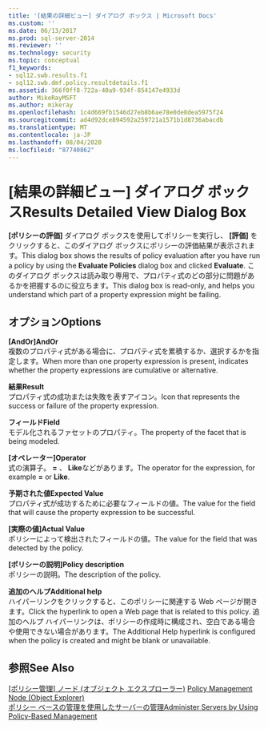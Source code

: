 ```yaml
---
title: '[結果の詳細ビュー] ダイアログ ボックス | Microsoft Docs'
ms.custom: ''
ms.date: 06/13/2017
ms.prod: sql-server-2014
ms.reviewer: ''
ms.technology: security
ms.topic: conceptual
f1_keywords:
- sql12.swb.results.f1
- sql12.swb.dmf.policy.resultdetails.f1
ms.assetid: 366f0ff8-722a-40a9-934f-854147e4933d
author: MikeRayMSFT
ms.author: mikeray
ms.openlocfilehash: 1c4d669fb1546d27eb8b6ae78e0de8dea5975f24
ms.sourcegitcommit: ad4d92dce894592a259721a1571b1d8736abacdb
ms.translationtype: MT
ms.contentlocale: ja-JP
ms.lasthandoff: 08/04/2020
ms.locfileid: "87740862"
---
```

# <a name="results-detailed-view-dialog-box"></a><span data-ttu-id="5ad18-102">[結果の詳細ビュー] ダイアログ ボックス</span><span class="sxs-lookup"><span data-stu-id="5ad18-102">Results Detailed View Dialog Box</span></span>
  <span data-ttu-id="5ad18-103">**[ポリシーの評価]** ダイアログ ボックスを使用してポリシーを実行し、 **[評価]** をクリックすると、このダイアログ ボックスにポリシーの評価結果が表示されます。</span><span class="sxs-lookup"><span data-stu-id="5ad18-103">This dialog box shows the results of policy evaluation after you have run a policy by using the **Evaluate Policies** dialog box and clicked **Evaluate**.</span></span> <span data-ttu-id="5ad18-104">このダイアログ ボックスは読み取り専用で、プロパティ式のどの部分に問題があるかを把握するのに役立ちます。</span><span class="sxs-lookup"><span data-stu-id="5ad18-104">This dialog box is read-only, and helps you understand which part of a property expression might be failing.</span></span>  
  
## <a name="options"></a><span data-ttu-id="5ad18-105">オプション</span><span class="sxs-lookup"><span data-stu-id="5ad18-105">Options</span></span>  
 <span data-ttu-id="5ad18-106">**[AndOr]**</span><span class="sxs-lookup"><span data-stu-id="5ad18-106">**AndOr**</span></span>  
 <span data-ttu-id="5ad18-107">複数のプロパティ式がある場合に、プロパティ式を累積するか、選択するかを指定します。</span><span class="sxs-lookup"><span data-stu-id="5ad18-107">When more than one property expression is present, indicates whether the property expressions are cumulative or alternative.</span></span>  
  
 <span data-ttu-id="5ad18-108">**結果**</span><span class="sxs-lookup"><span data-stu-id="5ad18-108">**Result**</span></span>  
 <span data-ttu-id="5ad18-109">プロパティ式の成功または失敗を表すアイコン。</span><span class="sxs-lookup"><span data-stu-id="5ad18-109">Icon that represents the success or failure of the property expression.</span></span>  
  
 <span data-ttu-id="5ad18-110">**フィールド**</span><span class="sxs-lookup"><span data-stu-id="5ad18-110">**Field**</span></span>  
 <span data-ttu-id="5ad18-111">モデル化されるファセットのプロパティ。</span><span class="sxs-lookup"><span data-stu-id="5ad18-111">The property of the facet that is being modeled.</span></span>  
  
 <span data-ttu-id="5ad18-112">**[オペレーター]**</span><span class="sxs-lookup"><span data-stu-id="5ad18-112">**Operator**</span></span>  
 <span data-ttu-id="5ad18-113">式の演算子。 **=** 、 **Like**などがあります。</span><span class="sxs-lookup"><span data-stu-id="5ad18-113">The operator for the expression, for example **=** or **Like**.</span></span>  
  
 <span data-ttu-id="5ad18-114">**予期された値**</span><span class="sxs-lookup"><span data-stu-id="5ad18-114">**Expected Value**</span></span>  
 <span data-ttu-id="5ad18-115">プロパティ式が成功するために必要なフィールドの値。</span><span class="sxs-lookup"><span data-stu-id="5ad18-115">The value for the field that will cause the property expression to be successful.</span></span>  
  
 <span data-ttu-id="5ad18-116">**[実際の値]**</span><span class="sxs-lookup"><span data-stu-id="5ad18-116">**Actual Value**</span></span>  
 <span data-ttu-id="5ad18-117">ポリシーによって検出されたフィールドの値。</span><span class="sxs-lookup"><span data-stu-id="5ad18-117">The value for the field that was detected by the policy.</span></span>  
  
 <span data-ttu-id="5ad18-118">**[ポリシーの説明]**</span><span class="sxs-lookup"><span data-stu-id="5ad18-118">**Policy description**</span></span>  
 <span data-ttu-id="5ad18-119">ポリシーの説明。</span><span class="sxs-lookup"><span data-stu-id="5ad18-119">The description of the policy.</span></span>  
  
 <span data-ttu-id="5ad18-120">**追加のヘルプ**</span><span class="sxs-lookup"><span data-stu-id="5ad18-120">**Additional help**</span></span>  
 <span data-ttu-id="5ad18-121">ハイパーリンクをクリックすると、このポリシーに関連する Web ページが開きます。</span><span class="sxs-lookup"><span data-stu-id="5ad18-121">Click the hyperlink to open a Web page that is related to this policy.</span></span> <span data-ttu-id="5ad18-122">追加のヘルプ ハイパーリンクは、ポリシーの作成時に構成され、空白である場合や使用できない場合があります。</span><span class="sxs-lookup"><span data-stu-id="5ad18-122">The Additional Help hyperlink is configured when the policy is created and might be blank or unavailable.</span></span>  
  
## <a name="see-also"></a><span data-ttu-id="5ad18-123">参照</span><span class="sxs-lookup"><span data-stu-id="5ad18-123">See Also</span></span>  
 <span data-ttu-id="5ad18-124">[[ポリシー管理] ノード &#40;オブジェクト エクスプローラー&#41;](../../ssms/object/object-explorer.md) </span><span class="sxs-lookup"><span data-stu-id="5ad18-124">[Policy Management Node &#40;Object Explorer&#41;](../../ssms/object/object-explorer.md) </span></span>  
 [<span data-ttu-id="5ad18-125">ポリシー ベースの管理を使用したサーバーの管理</span><span class="sxs-lookup"><span data-stu-id="5ad18-125">Administer Servers by Using Policy-Based Management</span></span>](administer-servers-by-using-policy-based-management.md)  
  
  
